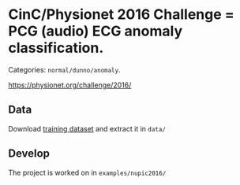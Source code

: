 # CinC/Physionet 2016 Challenge = PCG (audio) ECG anomaly classification. 

Categories: `normal/dunno/anomaly`.

https://physionet.org/challenge/2016/

## Data

Download [training dataset](https://physionet.org/physiobank/database/challenge/2016/training.zip) and extract it in `data/`

## Develop

The project is worked on in `examples/nupic2016/`
